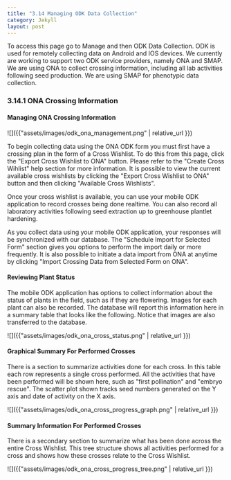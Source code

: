 ```yaml
---
title: "3.14 Managing ODK Data Collection"
category: Jekyll
layout: post
---
```


To access this page go to Manage and then ODK Data Collection.
ODK is used for remotely collecting data on Android and IOS devices. We currently are working to support two ODK service providers, namely ONA and SMAP. We are using ONA to collect crossing information, including all lab activities following seed production. We are using SMAP for phenotypic data collection.

### 3.14.1 ONA Crossing Information

#### Managing ONA Crossing Information

![]({{"assets/images/odk_ona_management.png" | relative_url }})

To begin collecting data using the ONA ODK form you must first have a crossing plan in the form of a Cross Wishlist. To do this from this page, click the "Export Cross Wishlist to ONA" button. Please refer to the "Create Cross Wihlist" help section for more information.
It is possible to view the current available cross wishlists by clicking the "Export Cross Wishlist to ONA" button and then clicking "Available Cross Wishlists".

Once your cross wishlist is available, you can use your mobile ODK application to record crosses being done realtime. You can also record all laboratory activities following seed extraction up to greenhouse plantlet hardening.

As you collect data using your mobile ODK application, your responses will be synchronized with our database. The "Schedule Import for Selected Form" section gives you options to perform the import daily or more frequently. It is also possible to initiate a data import from ONA at anytime by clicking "Import Crossing Data from Selected Form on ONA".

#### Reviewing Plant Status

The mobile ODK application has options to collect information about the status of plants in the field, such as if they are flowering. Images for each plant can also be recorded.
The database will report this information here in a summary table that looks like the following. Notice that images are also transferred to the database.

![]({{"assets/images/odk_ona_cross_status.png" | relative_url }})

#### Graphical Summary For Performed Crosses

There is a section to summarize activities done for each cross. In this table each row represents a single cross performed. All the activities that have been performed will be shown here, such as "first pollination" and "embryo rescue". The scatter plot shown tracks seed numbers generated on the Y axis and date of activity on the X axis.

![]({{"assets/images/odk_ona_cross_progress_graph.png" | relative_url }})

#### Summary Information For Performed Crosses

There is a secondary section to summarize what has been done across the entire Cross Wishlist. This tree structure shows all activities performed for a cross and shows how these crosses relate to the Cross Wishlist.

![]({{"assets/images/odk_ona_cross_progress_tree.png" | relative_url }})
